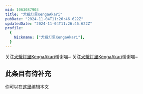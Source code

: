 ```yaml
---
mid: 1063087903
title: "犬蛾灯里KengaAkari"
pubDate: "2024-11-04T11:26:46.622Z"
updatedDate: "2024-11-04T11:26:46.622Z"
profile:
  {
    Nickname: ["犬蛾灯里KengaAkari"],
  }
---
```


关注[犬蛾灯里KengaAkari](https://space.bilibili.com/1063087903)谢谢喵~ 关注[犬蛾灯里KengaAkari](https://space.bilibili.com/1063087903)谢谢喵~

## 此条目有待补充
你可以在[这里](https://github.com/Yuhanawa/VTuber.ICU-Content/edit/master/v/犬蛾灯里KengaAkari/index.md)编辑本文
